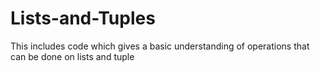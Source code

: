 # Lists-and-Tuples
This includes code which gives a basic understanding of operations that can be done on lists and tuple

